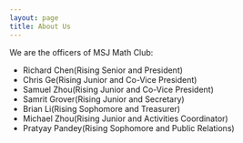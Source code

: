 ```yaml
---
layout: page
title: About Us
---
```


We are the officers of MSJ Math Club:

- Richard Chen(Rising Senior and President)
- Chris Ge(Rising Junior and Co-Vice President)
- Samuel Zhou(Rising Junior and Co-Vice President)
- Samrit Grover(Rising Junior and Secretary)
- Brian Li(Rising Sophomore and Treasurer)
- Michael Zhou(Rising Junior and Activities Coordinator)
- Pratyay Pandey(Rising Sophomore and Public Relations)


